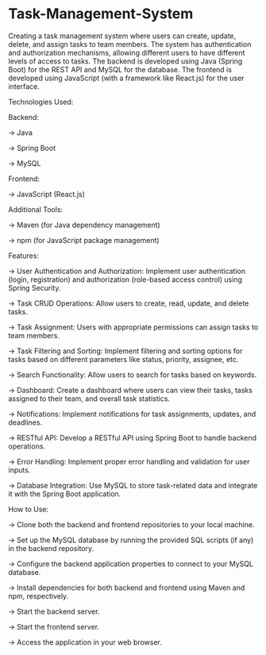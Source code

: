 # Task-Management-System

Creating a task management system where users can create, update, delete, and assign tasks to team members. The system has authentication and authorization mechanisms, allowing different users to have different levels of access to tasks. The backend is developed using Java (Spring Boot) for the REST API and MySQL for the database. The frontend is developed using JavaScript (with a framework like React.js) for the user interface.


Technologies Used:

Backend:

-> Java

-> Spring Boot

-> MySQL


Frontend:

-> JavaScript (React.js)

Additional Tools:

-> Maven (for Java dependency management)

-> npm (for JavaScript package management)


Features:

-> User Authentication and Authorization: Implement user authentication (login, registration) and authorization (role-based access control) using Spring Security.

-> Task CRUD Operations: Allow users to create, read, update, and delete tasks.

-> Task Assignment: Users with appropriate permissions can assign tasks to team members.

-> Task Filtering and Sorting: Implement filtering and sorting options for tasks based on different parameters like status, priority, assignee, etc.

-> Search Functionality: Allow users to search for tasks based on keywords.

-> Dashboard: Create a dashboard where users can view their tasks, tasks assigned to their team, and overall task statistics.

-> Notifications: Implement notifications for task assignments, updates, and deadlines.

-> RESTful API: Develop a RESTful API using Spring Boot to handle backend operations.

-> Error Handling: Implement proper error handling and validation for user inputs.

-> Database Integration: Use MySQL to store task-related data and integrate it with the Spring Boot application.

How to Use:

-> Clone both the backend and frontend repositories to your local machine.

-> Set up the MySQL database by running the provided SQL scripts (if any) in the backend repository.

-> Configure the backend application properties to connect to your MySQL database.

-> Install dependencies for both backend and frontend using Maven and npm, respectively.

-> Start the backend server.

-> Start the frontend server.

-> Access the application in your web browser.
